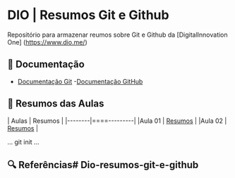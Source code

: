 
# DIO | Resumos Git e Github

Repositório para armazenar reumos sobre Git e Github da [DigitalInnovation One] (https://www.dio.me/)

## 📘 Documentação

- [Documentação Git](https://git-scm.com/doc)
-[Documentação GitHub](https://docs.github.com/)

## 📖 Resumos das Aulas

| Aulas  |   Resumos   |
|--------|====---------|
|Aula 01 | [Resumos]() |
|Aula 02 | [Resumos]() |

...
git init
...

## 🔍 Referências# Dio-resumos-git-e-github
